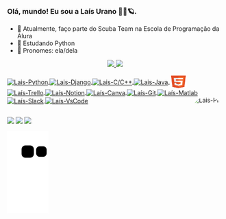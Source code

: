 ### Olá, mundo! Eu sou a Laís Urano 👩‍💻🪐.

- 💙 Atualmente, faço parte do Scuba Team na Escola de Programação da Alura
- 🐍 Estudando Python
- 💭 Pronomes: ela/dela

<div align="center">
  <a href="https://github.com/uranolais">
  <img height="180em" src="https://github-readme-stats.vercel.app/api?username=uranolais&show_icons=true&theme=dracula&include_all_commits=true&count_private=true"/>
  <img height="180em" src="https://github-readme-stats.vercel.app/api/top-langs/?username=uranolais&layout=compact&langs_count=7&theme=dracula"/>
</div>

<div style="display: inline_block"><br>
  <img align="center" alt="Lais-Python" height="30" width="40" src="https://raw.githubusercontent.com/abrahamcalf/programming-languages-logos/master/src/python/python.png">
  <img align="center" alt="Lais-Django" height="30" width="40" src="https://cdn.jsdelivr.net/gh/devicons/devicon/icons/django/django-plain.svg">
  <img align="center" alt="Lais-C/C++" height="30" width="40" src="https://raw.githubusercontent.com/abrahamcalf/programming-languages-logos/master/src/c/c.png">
  <img align="center" alt="Lais-Java" height="30" width="40" src="https://raw.githubusercontent.com/abrahamcalf/programming-languages-logos/master/src/java/java.png">
  <img align="center" alt="Laís-HTML" height="30" width="40" src="https://raw.githubusercontent.com/devicons/devicon/master/icons/html5/html5-original.svg">
  <img align="center" alt="Laís-Trello" height="30" width="40" src="https://user-images.githubusercontent.com/95968249/205514076-90bac066-9f5b-4de2-8735-758163f86fa3.png">
  <img align="center" alt="Laís-Notion" height="30" width="40" src="https://user-images.githubusercontent.com/95968249/205514091-c4d02a3e-0565-49c9-8a27-f4288fd6f85e.png">
  <img align="center" alt="Laís-Canva" height="30" width="40" src="https://cdn.jsdelivr.net/gh/devicons/devicon/icons/canva/canva-original.svg">
  <img align="center" alt="Laís-Git" height="30" width="40" src="https://cdn.jsdelivr.net/gh/devicons/devicon/icons/git/git-original.svg">
  <img align="center" alt="Laís-Matlab" height="30" width="40" src="https://cdn.jsdelivr.net/gh/devicons/devicon/icons/matlab/matlab-original.svg">
  <img align="center" alt="Laís-Slack" height="30" width="40" src="https://cdn.jsdelivr.net/gh/devicons/devicon/icons/slack/slack-original.svg">
  <img align="center" alt="Laís-VsCode" height="30" width="40" src="https://cdn.jsdelivr.net/gh/devicons/devicon/icons/visualstudio/visualstudio-plain.svg">
  <img align="right" alt="Lais-PIC" height="150" style="border-radius:50px;" src="https://i.picasion.com/pic92/b4578c5b1d1b9e36c1d56d66a0704499.gif">
</div>

##

<div> 
  <a href="https://www.instagram.com/laisbritoup/" target="_blank"><img src="https://img.shields.io/badge/-Instagram-%23E4405F?style=for-the-badge&logo=instagram&logoColor=white" target="_blank"></a>
  <a href = "mailto:lais.urano@gmail.com"><img src="https://img.shields.io/badge/-Gmail-%23333?style=for-the-badge&logo=gmail&logoColor=white" target="_blank"></a>
  <a href="https://www.linkedin.com/in/la%C3%ADs-urano-9a41451b3/" target="_blank"><img src="https://img.shields.io/badge/-LinkedIn-%230077B5?style=for-the-badge&logo=linkedin&logoColor=white" target="_blank"></a>

![Snake animation](https://github.com/uranolais/uranolais/blob/output/github-contribution-grid-snake.svg)

 </div>

